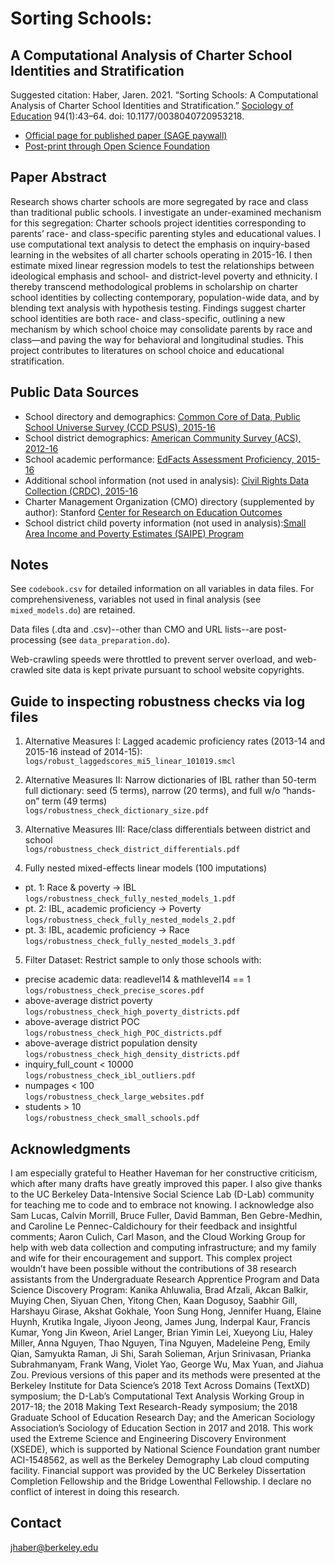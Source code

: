 # Sorting Schools:
## A Computational Analysis of Charter School Identities and Stratification

Suggested citation: 
Haber, Jaren. 2021. “Sorting Schools: A Computational Analysis of Charter School Identities and Stratification.” [Sociology of Education](https://journals.sagepub.com/home/soe) 94(1):43–64. doi: 10.1177/0038040720953218.

- [Official page for published paper (SAGE paywall)](https://journals.sagepub.com/doi/10.1177/0038040720953218)
- [Post-print through Open Science Foundation](http://bit.ly/OSF-postprint-SocEd)

## Paper Abstract
Research shows charter schools are more segregated by race and class than traditional public schools. I investigate an under-examined mechanism for this segregation: Charter schools project identities corresponding to parents’ race- and class-specific parenting styles and educational values. I use computational text analysis to detect the emphasis on inquiry-based learning in the websites of all charter schools operating in 2015-16. I then estimate mixed linear regression models to test the relationships between ideological emphasis and school- and district-level poverty and ethnicity. I thereby transcend methodological problems in scholarship on charter school identities by collecting contemporary, population-wide data, and by blending text analysis with hypothesis testing. Findings suggest charter school identities are both race- and class-specific, outlining a new mechanism by which school choice may consolidate parents by race and class—and paving the way for behavioral and longitudinal studies. This project contributes to literatures on school choice and educational stratification. 

## Public Data Sources
- School directory and demographics: [Common Core of Data, Public School Universe Survey (CCD PSUS), 2015-16](https://nces.ed.gov/ccd/pubschuniv.asp)
- School district demographics: [American Community Survey (ACS), 2012-16](https://www.census.gov/programs-surveys/acs/data/summary-file.html)
- School academic performance: [EdFacts Assessment Proficiency, 2015-16](https://www2.ed.gov/about/inits/ed/edfacts/data-files/index.html) 
- Additional school information (not used in analysis): [Civil Rights Data Collection (CRDC), 2015-16](https://www2.ed.gov/about/offices/list/ocr/docs/crdc-2015-16.html)
- Charter Management Organization (CMO) directory (supplemented by author): Stanford [Center for Research on Education Outcomes](https://credo.stanford.edu/pdfs/CMO%20FINAL.pdf)
- School district child poverty information (not used in analysis):[Small Area Income and Poverty Estimates (SAIPE) Program](https://www.census.gov/programs-surveys/saipe.html)

## Notes
See `codebook.csv` for detailed information on all variables in data files. For comprehensiveness, variables not used in final analysis (see `mixed_models.do`) are retained.

Data files (.dta and .csv)--other than CMO and URL lists--are post-processing (see `data_preparation.do`).

Web-crawling speeds were throttled to prevent server overload, and web-crawled site data is kept private pursuant to school website copyrights. 

## Guide to inspecting robustness checks via log files

1. Alternative Measures I: Lagged academic proficiency rates (2013-14 and 2015-16 instead of 2014-15):
</br> `logs/robust_laggedscores_mi5_linear_101019.smcl`

2. Alternative Measures II: Narrow dictionaries of IBL rather than 50-term full dictionary: seed (5 terms), narrow (20 terms), and full w/o “hands-on” term (49 terms)
</br> `logs/robustness_check_dictionary_size.pdf`

3. Alternative Measures III: Race/class differentials between district and school
</br> `logs/robustness_check_district_differentials.pdf`

4. Fully nested mixed-effects linear models (100 imputations) 
-	pt. 1: Race & poverty -> IBL
</br> `logs/robustness_check_fully_nested_models_1.pdf`
- pt. 2: IBL, academic proficiency -> Poverty
</br> `logs/robustness_check_fully_nested_models_2.pdf`
- pt. 3: IBL, academic proficiency -> Race
</br> `logs/robustness_check_fully_nested_models_3.pdf`

5. Filter Dataset: Restrict sample to only those schools with:
- precise academic data: readlevel14 & mathlevel14 == 1
</br> `logs/robustness_check_precise_scores.pdf`
- above-average district poverty
 </br> `logs/robustness_check_high_poverty_districts.pdf`
- above-average district POC
 </br> `logs/robustness_check_high_POC_districts.pdf`
- above-average district population density
</br> `logs/robustness_check_high_density_districts.pdf`
- inquiry_full_count < 10000
</br> `logs/robustness_check_ibl_outliers.pdf`
- numpages < 100
</br> `logs/robustness_check_large_websites.pdf`
- students > 10
</br> `logs/robustness_check_small_schools.pdf`
    
## Acknowledgments
I am especially grateful to Heather Haveman for her constructive criticism, which after many drafts have greatly improved this paper. I also give thanks to the UC Berkeley Data-Intensive Social Science Lab (D-Lab) community for teaching me to code and to embrace not knowing. I acknowledge also Sam Lucas, Calvin Morrill, Bruce Fuller, David Bamman, Ben Gebre-Medhin, and Caroline Le Pennec-Caldichoury for their feedback and insightful comments; Aaron Culich, Carl Mason, and the Cloud Working Group for help with web data collection and computing infrastructure; and my family and wife for their encouragement and support. This complex project wouldn’t have been possible without the contributions of 38 research assistants from the Undergraduate Research Apprentice Program and Data Science Discovery Program: Kanika Ahluwalia, Brad Afzali, Akcan Balkir, Muying Chen, Siyuan Chen, Yitong Chen, Kaan Dogusoy, Saabhir Gill, Harshayu Girase, Akshat Gokhale, Yoon Sung Hong, Jennifer Huang, Elaine Huynh, Krutika Ingale, Jiyoon Jeong, James Jung, Inderpal Kaur, Francis Kumar, Yong Jin Kweon, Ariel Langer, Brian Yimin Lei, Xueyong Liu, Haley Miller, Anna Nguyen, Thao Nguyen, Tina Nguyen, Madeleine Peng, Emily Qian, Samyukta Raman, Ji Shi, Sarah Solieman, Arjun Srinivasan, Prianka Subrahmanyam, Frank Wang, Violet Yao, George Wu, Max Yuan, and Jiahua Zou. 
Previous versions of this paper and its methods were presented at the Berkeley Institute for Data Science’s 2018 Text Across Domains (TextXD) symposium; the D-Lab’s Computational Text Analysis Working Group in 2017-18; the 2018 Making Text Research-Ready symposium; the 2018 Graduate School of Education Research Day; and the American Sociology Association’s Sociology of Education Section in 2017 and 2018. This work used the Extreme Science and Engineering Discovery Environment (XSEDE), which is supported by National Science Foundation grant number ACI-1548562, as well as the Berkeley Demography Lab cloud computing facility. Financial support was provided by the UC Berkeley Dissertation Completion Fellowship and the Bridge Lowenthal Fellowship. I declare no conflict of interest in doing this research.

## Contact 
jhaber@berkeley.edu
